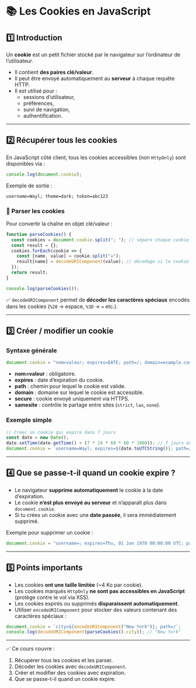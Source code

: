 # 📚 Les Cookies en JavaScript

## 1️⃣ Introduction
Un **cookie** est un petit fichier stocké par le navigateur sur l’ordinateur de l’utilisateur.  
- Il contient **des paires clé/valeur**.  
- Il peut être envoyé automatiquement au **serveur** à chaque requête HTTP.  
- Il est utilisé pour :  
  - sessions d’utilisateur,  
  - préférences,  
  - suivi de navigation,  
  - authentification.  

---

## 2️⃣ Récupérer tous les cookies

En JavaScript côté client, tous les cookies accessibles (non `HttpOnly`) sont disponibles via :

```javascript
console.log(document.cookie);
```

Exemple de sortie :  
```
username=Wayl; theme=dark; token=abc123
```

### 🔹 Parser les cookies
Pour convertir la chaîne en objet clé/valeur :

```javascript
function parseCookies() {
  const cookies = document.cookie.split("; "); // sépare chaque cookie
  const result = {};
  cookies.forEach(cookie => {
    const [name, value] = cookie.split("=");
    result[name] = decodeURIComponent(value); // décodage si le cookie contient des caractères spéciaux
  });
  return result;
}

console.log(parseCookies());
```

✅ `decodeURIComponent` permet de **décoder les caractères spéciaux** encodés dans les cookies (`%20` → espace, `%3D` → `=` etc.).

---

## 3️⃣ Créer / modifier un cookie

### Syntaxe générale

```javascript
document.cookie = "nom=valeur; expires=DATE; path=/; domain=example.com; secure; samesite=strict";
```

- **nom=valeur** : obligatoire.  
- **expires** : date d’expiration du cookie.  
- **path** : chemin pour lequel le cookie est valide.  
- **domain** : domaine sur lequel le cookie est accessible.  
- **secure** : cookie envoyé uniquement via HTTPS.  
- **samesite** : contrôle le partage entre sites (`strict`, `lax`, `none`).  

### Exemple simple

```javascript
// Créer un cookie qui expire dans 7 jours
const date = new Date();
date.setTime(date.getTime() + (7 * 24 * 60 * 60 * 1000)); // 7 jours en millisecondes
document.cookie = `username=Wayl; expires=${date.toUTCString()}; path=/`;
```

---

## 4️⃣ Que se passe-t-il quand un cookie expire ?

- Le navigateur **supprime automatiquement** le cookie à la date d’expiration.  
- Le cookie **n’est plus envoyé au serveur** et n’apparaît plus dans `document.cookie`.  
- Si tu crées un cookie avec une **date passée**, il sera immédiatement supprimé.  

Exemple pour supprimer un cookie :

```javascript
document.cookie = "username=; expires=Thu, 01 Jan 1970 00:00:00 UTC; path=/;";
```

---

## 5️⃣ Points importants

- Les cookies **ont une taille limitée** (~4 Ko par cookie).  
- Les cookies marqués `HttpOnly` **ne sont pas accessibles en JavaScript** (protège contre le vol via XSS).  
- Les cookies expirés ou supprimés **disparaissent automatiquement**.  
- Utiliser `encodeURIComponent` pour stocker des valeurs contenant des caractères spéciaux :

```javascript
document.cookie = `city=${encodeURIComponent("New York")}; path=/`;
console.log(decodeURIComponent(parseCookies().city)); // "New York"
```

---

✅ Ce cours couvre :
1. Récupérer tous les cookies et les parser.  
2. Décoder les cookies avec `decodeURIComponent`.  
3. Créer et modifier des cookies avec expiration.  
4. Que se passe-t-il quand un cookie expire.
